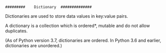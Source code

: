     #########    Dictionary  ##############
    
    
Dictionaries are used to store data values in key:value pairs.

A dictionary is a collection which is ordered*, mutable and do not allow duplicates.


(As of Python version 3.7, dictionaries are ordered. In Python 3.6 and earlier, dictionaries are unordered.)
